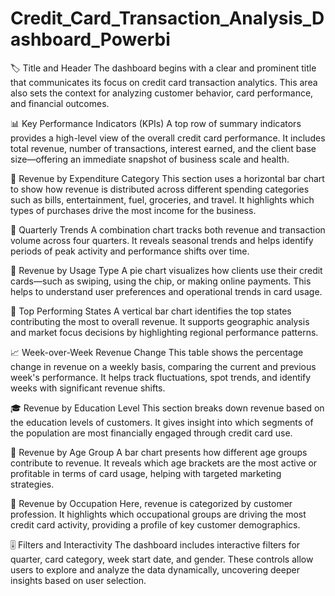 # Credit_Card_Transaction_Analysis_Dashboard_Powerbi
🏷️ Title and Header
The dashboard begins with a clear and prominent title that communicates its focus on credit card transaction analytics. This area also sets the context for analyzing customer behavior, card performance, and financial outcomes.

📊 Key Performance Indicators (KPIs)
A top row of summary indicators provides a high-level view of the overall credit card performance. It includes total revenue, number of transactions, interest earned, and the client base size—offering an immediate snapshot of business scale and health.

💸 Revenue by Expenditure Category
This section uses a horizontal bar chart to show how revenue is distributed across different spending categories such as bills, entertainment, fuel, groceries, and travel. It highlights which types of purchases drive the most income for the business.

📅 Quarterly Trends
A combination chart tracks both revenue and transaction volume across four quarters. It reveals seasonal trends and helps identify periods of peak activity and performance shifts over time.

🧾 Revenue by Usage Type
A pie chart visualizes how clients use their credit cards—such as swiping, using the chip, or making online payments. This helps to understand user preferences and operational trends in card usage.

📍 Top Performing States
A vertical bar chart identifies the top states contributing the most to overall revenue. It supports geographic analysis and market focus decisions by highlighting regional performance patterns.

📈 Week-over-Week Revenue Change
This table shows the percentage change in revenue on a weekly basis, comparing the current and previous week's performance. It helps track fluctuations, spot trends, and identify weeks with significant revenue shifts.

🎓 Revenue by Education Level
This section breaks down revenue based on the education levels of customers. It gives insight into which segments of the population are most financially engaged through credit card use.

👥 Revenue by Age Group
A bar chart presents how different age groups contribute to revenue. It reveals which age brackets are the most active or profitable in terms of card usage, helping with targeted marketing strategies.

👔 Revenue by Occupation
Here, revenue is categorized by customer profession. It highlights which occupational groups are driving the most credit card activity, providing a profile of key customer demographics.

🎚️ Filters and Interactivity
The dashboard includes interactive filters for quarter, card category, week start date, and gender. These controls allow users to explore and analyze the data dynamically, uncovering deeper insights based on user selection.

